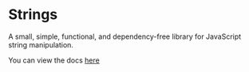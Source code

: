 # Strings

A small, simple, functional, and dependency-free library for JavaScript string manipulation.

You can view the docs [here](./docs/modules.md)
